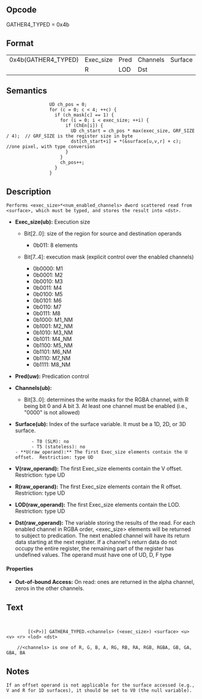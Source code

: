  

## Opcode

  GATHER4_TYPED = 0x4b

## Format

| | | | | | | |
| --- | --- | --- | --- | --- | --- | --- |
| 0x4b(GATHER4_TYPED) | Exec_size | Pred | Channels | Surface | U | V |
|                     | R         | LOD  | Dst      |         |   |   |


## Semantics




                    UD ch_pos = 0;
                    for (c = 0; c < 4; ++c) {
                      if (ch_mask[c] == 1) {
                        for (i = 0; i < exec_size; ++i) {
                          if (ChEn[i]) {
                            UD ch_start = ch_pos * max(exec_size, GRF_SIZE / 4);  // GRF_SIZE is the register size in byte
                            dst[ch_start+i] = *(&surface[u,v,r] + c); //one pixel, with type conversion
                          }
                        }
                        ch_pos++;
                      }
                    }

## Description


    Performs <exec_size>*<num_enabled_channels> dword scattered read from <surface>, which must be typed, and stores the result into <dst>.

- **Exec_size(ub):** Execution size
 
  - Bit[2..0]: size of the region for source and destination operands
 
    - 0b011:  8 elements 
  - Bit[7..4]: execution mask (explicit control over the enabled channels)
 
    - 0b0000:  M1 
    - 0b0001:  M2 
    - 0b0010:  M3 
    - 0b0011:  M4 
    - 0b0100:  M5 
    - 0b0101:  M6 
    - 0b0110:  M7 
    - 0b0111:  M8 
    - 0b1000:  M1_NM 
    - 0b1001:  M2_NM 
    - 0b1010:  M3_NM 
    - 0b1011:  M4_NM 
    - 0b1100:  M5_NM 
    - 0b1101:  M6_NM 
    - 0b1110:  M7_NM 
    - 0b1111:  M8_NM
- **Pred(uw):** Predication control

- **Channels(ub):** 
 
  - Bit[3..0]: determines the write masks for the RGBA channel, with R being bit 0 and A bit 3. At least one channel must be enabled (i.e., "0000" is not allowed)

- **Surface(ub):** Index of the surface variable. It must be a 1D, 2D, or 3D surface.

            - T0 (SLM): no
            - T5 (stateless): no
      - **U(raw_operand):** The first Exec_size elements contain the U offset.	Restriction: type UD

- **V(raw_operand):** The first Exec_size elements contain the V offset.	Restriction: type UD

- **R(raw_operand):** The first Exec_size elements contain the R offset. Restriction: type UD

- **LOD(raw_operand):** The first Exec_size elements contain the LOD. Restriction: type UD

- **Dst(raw_operand):** The variable storing the results of the read. For each enabled channel in RGBA order, <exec_size> elements will be returned to <dst> subject to predication. The next enabled channel will have its return data starting at the next register. If a channel's return data do not occupy the entire register, the remaining part of the register has undefined values. The operand must have one of UD, D, F type

#### Properties
- **Out-of-bound Access:** On read: ones are returned in the alpha channel, zeros in the other channels. 


## Text
```
    

		[(<P>)] GATHER4_TYPED.<channels> (<exec_size>) <surface> <u> <v> <r> <lod> <dst>

    //<channels> is one of R, G, B, A, RG, RB, RA, RGB, RGBA, GB, GA, GBA, BA
```



## Notes



    If an offset operand is not applicable for the surface accessed (e.g., V and R for 1D surfaces), it should be set to V0 (the null variable).
